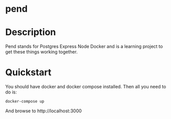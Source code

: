 # pend

# Description

Pend stands for Postgres Express Node Docker and is a learning 
project to get these things working together.

# Quickstart

You should have docker and docker compose installed.
Then all you need to do is:

```shell
docker-compose up
```

And browse to http://localhost:3000